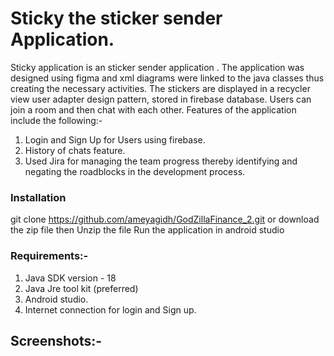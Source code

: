 # Sticky the sticker sender Application.
Sticky application is an sticker sender application . The application was designed using figma and xml diagrams were linked to the java classes thus creating the necessary activities. The stickers are displayed in a recycler view user adapter design pattern, stored in firebase database. Users can join a room and then chat with each other.
Features of the application include the following:-
1) Login and Sign Up for Users using firebase.
2) History of chats feature.  
3) Used Jira for managing the team progress thereby identifying and negating the roadblocks in the development process.

### Installation
git clone https://github.com/ameyagidh/GodZillaFinance_2.git
or download the zip file then 
Unzip the file 
Run the application in android studio

### Requirements:-

1. Java SDK version - 18
2. Java Jre tool kit (preferred)
3. Android studio.
4. Internet connection for login and Sign up.

## Screenshots:- 


